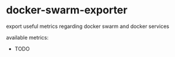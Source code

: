 # docker-swarm-exporter

export useful metrics regarding docker swarm and docker services

available metrics:

- TODO
